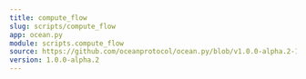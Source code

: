 ```yaml
---
title: compute_flow
slug: scripts/compute_flow
app: ocean.py
module: scripts.compute_flow
source: https://github.com/oceanprotocol/ocean.py/blob/v1.0.0-alpha.2-1-g9fb6083/scripts/compute_flow.py
version: 1.0.0-alpha.2
---
```

